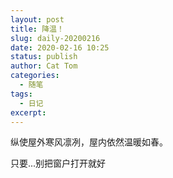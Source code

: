 ```yaml
---
layout: post
title: 降温！
slug: daily-20200216
date: 2020-02-16 10:25
status: publish
author: Cat Tom
categories: 
  - 随笔
tags: 
  - 日记
excerpt: 
---
```

纵使屋外寒风凛冽，屋内依然温暖如春。

只要...别把窗户打开就好
